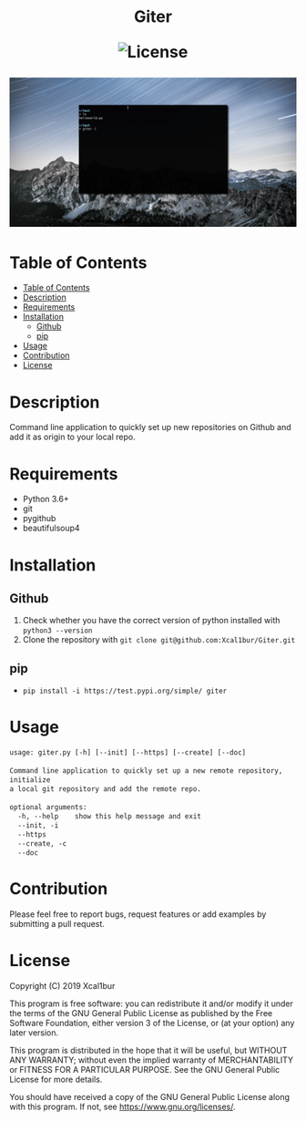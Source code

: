 <h1 align="center">Giter

![License](https://img.shields.io/github/license/Xcal1bur/Giter?style=flat-square)

![](giter.gif)

</h1>

# Table of Contents
- [Table of Contents](#table-of-contents)
- [Description](#description)
- [Requirements](#requirements)
- [Installation](#installation)
  - [Github](#github)
  - [pip](#pip)
- [Usage](#usage)
- [Contribution](#contribution)
- [License](#license)

# Description
Command line application to quickly set up new repositories on Github and add
it as origin to your local repo.

# Requirements
- Python 3.6+
- git
- pygithub
- beautifulsoup4

# Installation
## Github
1. Check whether you have the correct version of python installed with ``python3 --version``
2. Clone the repository with ``git clone git@github.com:Xcal1bur/Giter.git``
## pip
- ``pip install -i https://test.pypi.org/simple/ giter``

# Usage
```
usage: giter.py [-h] [--init] [--https] [--create] [--doc]

Command line application to quickly set up a new remote repository, initialize
a local git repository and add the remote repo.

optional arguments:
  -h, --help    show this help message and exit
  --init, -i
  --https
  --create, -c
  --doc
```

# Contribution
Please feel free to report bugs, request features or add examples by submitting a pull request.

# License
Copyright (C) 2019  Xcal1bur

This program is free software: you can redistribute it and/or modify
it under the terms of the GNU General Public License as published by
the Free Software Foundation, either version 3 of the License, or
(at your option) any later version.

This program is distributed in the hope that it will be useful,
but WITHOUT ANY WARRANTY; without even the implied warranty of
MERCHANTABILITY or FITNESS FOR A PARTICULAR PURPOSE.  See the
GNU General Public License for more details.

You should have received a copy of the GNU General Public License
along with this program.  If not, see https://www.gnu.org/licenses/.
